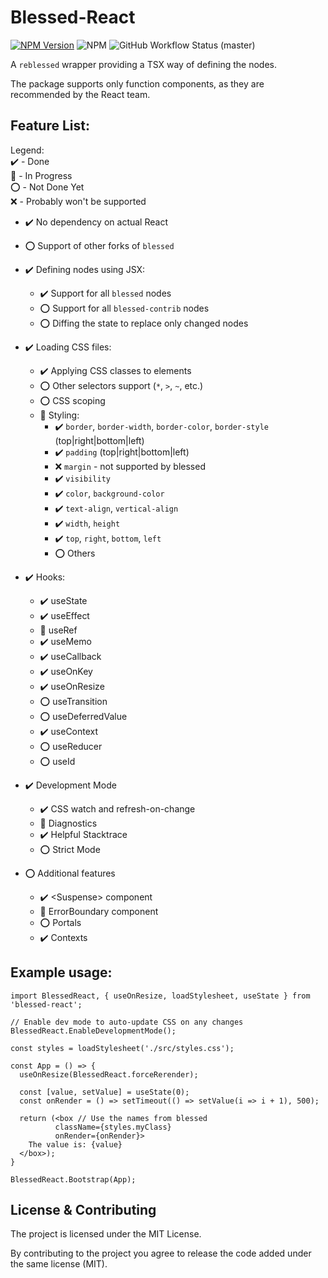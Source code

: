 # Blessed-React

[![NPM Version](https://badge.fury.io/js/blessed-react.svg)](https://badge.fury.io/js/blessed-react)
![NPM](https://img.shields.io/npm/l/blessed-react)
![GitHub Workflow Status (master)](https://img.shields.io/github/workflow/status/michalusio/blessed-react/CI/master)

A `reblessed` wrapper providing a TSX way of defining the nodes.

The package supports only function components, as they are recommended by the React team.

## Feature List:

Legend:  
:heavy_check_mark: - Done  
:hammer: - In Progress  
:o: - Not Done Yet  
:x: - Probably won't be supported

- :heavy_check_mark: No dependency on actual React
- :o: Support of other forks of `blessed`

- :heavy_check_mark: Defining nodes using JSX:

  - :heavy_check_mark: Support for all `blessed` nodes
  - :o: Support for all `blessed-contrib` nodes
  - :o: Diffing the state to replace only changed nodes

- :heavy_check_mark: Loading CSS files:

  - :heavy_check_mark: Applying CSS classes to elements
  - :o: Other selectors support (`*`, `>`, `~`, etc.)
  - :o: CSS scoping
  - :hammer: Styling:
    - :heavy_check_mark: `border`, `border-width`, `border-color`, `border-style` (top|right|bottom|left)
    - :heavy_check_mark: `padding` (top|right|bottom|left)
    - :x: `margin` - not supported by blessed
    - :heavy_check_mark: `visibility`
    - :heavy_check_mark: `color`, `background-color`
    - :heavy_check_mark: `text-align`, `vertical-align`
    - :heavy_check_mark: `width`, `height`
    - :heavy_check_mark: `top`, `right`, `bottom`, `left`
    - :o: Others

- :heavy_check_mark: Hooks:

  - :heavy_check_mark: useState
  - :heavy_check_mark: useEffect
  - :hammer: useRef
  - :heavy_check_mark: useMemo
  - :heavy_check_mark: useCallback
  - :heavy_check_mark: useOnKey
  - :heavy_check_mark: useOnResize
  - :o: useTransition
  - :o: useDeferredValue
  - :heavy_check_mark: useContext
  - :o: useReducer
  - :o: useId

- :heavy_check_mark: Development Mode

  - :heavy_check_mark: CSS watch and refresh-on-change
  - :hammer: Diagnostics
  - :heavy_check_mark: Helpful Stacktrace
  - :o: Strict Mode

- :o: Additional features
  - :heavy_check_mark: \<Suspense\> component
  - :hammer: ErrorBoundary component
  - :o: Portals
  - :heavy_check_mark: Contexts

## Example usage:

    import BlessedReact, { useOnResize, loadStylesheet, useState } from 'blessed-react';

    // Enable dev mode to auto-update CSS on any changes
    BlessedReact.EnableDevelopmentMode();

    const styles = loadStylesheet('./src/styles.css');

    const App = () => {
      useOnResize(BlessedReact.forceRerender);

      const [value, setValue] = useState(0);
      const onRender = () => setTimeout(() => setValue(i => i + 1), 500);

      return (<box // Use the names from blessed
              className={styles.myClass}
              onRender={onRender}>
        The value is: {value}
      </box>);
    }

    BlessedReact.Bootstrap(App);

## License & Contributing

The project is licensed under the MIT License.

By contributing to the project you agree to release the code added under the same license (MIT).
